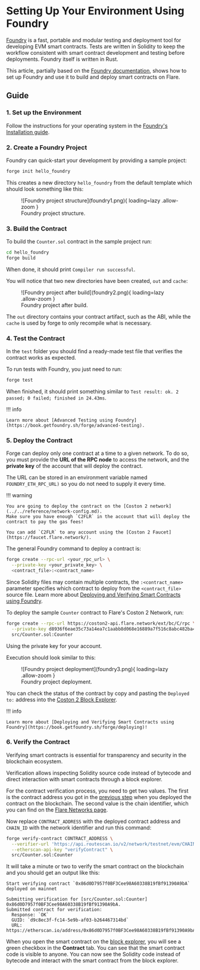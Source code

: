 # Setting Up Your Environment Using Foundry

[Foundry](https://book.getfoundry.sh/) is a fast, portable and modular testing and deployment tool for developing EVM smart contracts.
Tests are written in Solidity to keep the workflow consistent with smart contract development and testing before deployments.
Foundry itself is written in Rust.

This article, partially based on the [Foundry documentation](https://book.getfoundry.sh/), shows how to set up Foundry and use it to build and deploy smart contracts on Flare.

## Guide

### 1. Set up the Environment

Follow the instructions for your operating system in the [Foundry's Installation guide](https://book.getfoundry.sh/getting-started/installation).

### 2. Create a Foundry Project

Foundry can quick-start your development by providing a sample project:

```bash
forge init hello_foundry
```

This creates a new directory `hello_foundry` from the default template which should look something like this:

<figure markdown>
  ![Foundry project structure](foundry1.png){ loading=lazy .allow-zoom }
  <figcaption>Foundry project structure.</figcaption>
</figure>

### 3. Build the Contract

To build the `Counter.sol` contract in the sample project run:

```bash
cd hello_foundry
forge build
```

When done, it should print `Compiler run successful`.

You will notice that two new directories have been created, `out` and `cache`:

<figure markdown>
  ![Foundry project after build](foundry2.png){ loading=lazy .allow-zoom }
  <figcaption>Foundry project after build.</figcaption>
</figure>

The `out` directory contains your contract artifact, such as the ABI, while the `cache` is used by forge to only recompile what is necessary.

### 4. Test the Contract

In the `test` folder you should find a ready-made test file that verifies the contract works as expected.

To run tests with Foundry, you just need to run:

```bash
forge test
```

When finished, it should print something similar to `Test result: ok. 2 passed; 0 failed; finished in 24.43ms`.

!!! info

    Learn more about [Advanced Testing using Foundry](https://book.getfoundry.sh/forge/advanced-testing).

### 5. Deploy the Contract

Forge can deploy only one contract at a time to a given network.
To do so, you must provide the **URL of the RPC node** to access the network, and the **private key** of the account that will deploy the contract.

The URL can be stored in an environment variable named `FOUNDRY_ETH_RPC_URL)` so you do not need to supply it every time.

!!! warning

    You are going to deploy the contract on the [Coston 2 network](../../reference/network-config.md).
    Make sure you have enough `C2FLR` in the account that will deploy the contract to pay the gas fees!

    You can add `C2FLR` to any account using the [Coston 2 Faucet](https://faucet.flare.network/).

The general Foundry command to deploy a contract is:

```bash
forge create --rpc-url <your_rpc_url> \
  --private-key <your_private_key> \
  <contract_file>:<contract_name>
```

Since Solidity files may contain multiple contracts, the `:<contract_name>` parameter specifies which contract to deploy from the `<contract_file>` source file.
Learn more about [Deploying and Verifying Smart Contracts using Foundry](https://book.getfoundry.sh/forge/deploying).

To deploy the sample `Counter` contract to Flare's Coston 2 Network, run:

```bash
forge create --rpc-url https://coston2-api.flare.network/ext/bc/C/rpc \
  --private-key d8936f6eae35c73a14ea7c1aabb8d068e16889a7f516c8abc482ba4e1489f4cd \
  src/Counter.sol:Counter
```

Using the private key for your account.

Execution should look similar to this:

<figure markdown>
  ![Foundry project deployment](foundry3.png){ loading=lazy .allow-zoom }
  <figcaption>Foundry project deployment.</figcaption>
</figure>

You can check the status of the contract by copy and pasting the `Deployed to:` address into the [Coston 2 Block Explorer](https://coston2-explorer.flare.network/).

!!! info

    Learn more about [Deploying and Verifying Smart Contracts using Foundry](https://book.getfoundry.sh/forge/deploying)!

### 6. Verify the Contract

Verifying smart contracts is essential for transparency and security in the blockchain ecosystem.

Verification allows inspecting Solidity source code instead of bytecode and direct interaction with smart contracts through a block explorer.

For the contract verification process, you need to get two values.
The first is the contract address you got in the [previous step](#5-deploy-the-contract) when you deployed the contract on the blockchain.
The second value is the chain identifier, which you can find on the [Flare Networks page](../../reference/network-config.md).

Now replace `CONTRACT_ADDRESS` with the deployed contract address and `CHAIN_ID` with the network identifier and run this command:

```bash
forge verify-contract CONTRACT_ADDRESS \
  --verifier-url 'https://api.routescan.io/v2/network/testnet/evm/CHAIN_ID/etherscan' \
  --etherscan-api-key "verifyContract" \
  src/Counter.sol:Counter
```

It will take a minute or two to verify the smart contract on the blockchain and you should get an output like this:

```text
Start verifying contract `0x86d0D7957f0BF3Cee98A60338B19fBf91390A9bA` deployed on mainnet

Submitting verification for [src/Counter.sol:Counter] 0x86d0D7957f0BF3Cee98A60338B19fBf91390A9bA.
Submitted contract for verification:
  Response: `OK`
  GUID: `d9c8ec3f-fc14-5e9b-af03-b264467314bd`
  URL: https://etherscan.io/address/0x86d0D7957f0BF3Cee98A60338B19fBf91390A9bA
```

When you open the smart contract on the [block explorer](../../../user/block-explorers/index.md), you will see a green checkbox in the **Contract** tab.
You can see that the smart contract code is visible to anyone.
You can now see the Solidity code instead of bytecode and interact with the smart contract from the block explorer.
